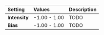| Setting       | Values       | Description |
| :------------ | :----------- | :---------- |
| **Intensity** | -1.00 - 1.00 | TODO       |
| **Bias**      | -1.00 - 1.00 | TODO       |





<!--examples-->
